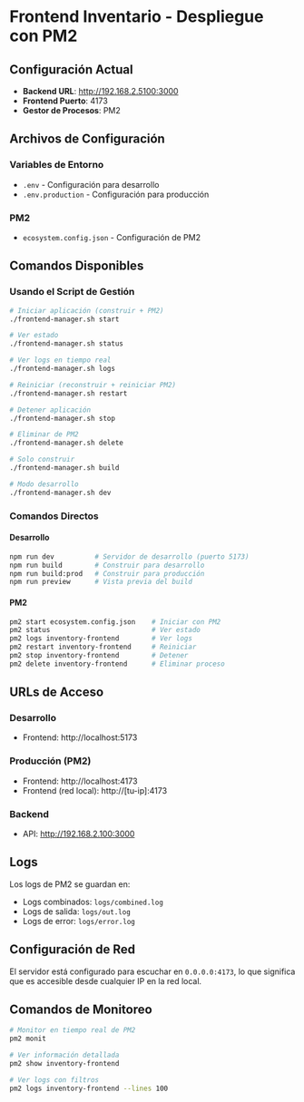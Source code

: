 # Frontend Inventario - Despliegue con PM2

## Configuración Actual

- **Backend URL**: http://192.168.2.5100:3000
- **Frontend Puerto**: 4173
- **Gestor de Procesos**: PM2

## Archivos de Configuración

### Variables de Entorno
- `.env` - Configuración para desarrollo
- `.env.production` - Configuración para producción

### PM2
- `ecosystem.config.json` - Configuración de PM2

## Comandos Disponibles

### Usando el Script de Gestión
```bash
# Iniciar aplicación (construir + PM2)
./frontend-manager.sh start

# Ver estado
./frontend-manager.sh status

# Ver logs en tiempo real
./frontend-manager.sh logs

# Reiniciar (reconstruir + reiniciar PM2)
./frontend-manager.sh restart

# Detener aplicación
./frontend-manager.sh stop

# Eliminar de PM2
./frontend-manager.sh delete

# Solo construir
./frontend-manager.sh build

# Modo desarrollo
./frontend-manager.sh dev
```

### Comandos Directos

#### Desarrollo
```bash
npm run dev          # Servidor de desarrollo (puerto 5173)
npm run build        # Construir para desarrollo
npm run build:prod   # Construir para producción
npm run preview      # Vista previa del build
```

#### PM2
```bash
pm2 start ecosystem.config.json    # Iniciar con PM2
pm2 status                         # Ver estado
pm2 logs inventory-frontend        # Ver logs
pm2 restart inventory-frontend     # Reiniciar
pm2 stop inventory-frontend        # Detener
pm2 delete inventory-frontend      # Eliminar proceso
```

## URLs de Acceso

### Desarrollo
- Frontend: http://localhost:5173

### Producción (PM2)
- Frontend: http://localhost:4173
- Frontend (red local): http://[tu-ip]:4173

### Backend
- API: http://192.168.2.100:3000

## Logs

Los logs de PM2 se guardan en:
- Logs combinados: `logs/combined.log`
- Logs de salida: `logs/out.log`
- Logs de error: `logs/error.log`

## Configuración de Red

El servidor está configurado para escuchar en `0.0.0.0:4173`, lo que significa que es accesible desde cualquier IP en la red local.

## Comandos de Monitoreo

```bash
# Monitor en tiempo real de PM2
pm2 monit

# Ver información detallada
pm2 show inventory-frontend

# Ver logs con filtros
pm2 logs inventory-frontend --lines 100
```
